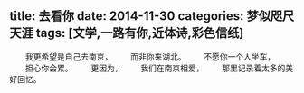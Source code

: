 title: 去看你
date: 2014-11-30
categories: 梦似咫尺天涯
tags: [文学,一路有你,近体诗,彩色信纸]
---
　　我更希望是自己去南京，
　　而非你来湖北。
　　不愿你一个人坐车，
　　担心你会累。
　　更因为，
　　我们在南京相爱，
　　那里记录着太多的美好回忆。
